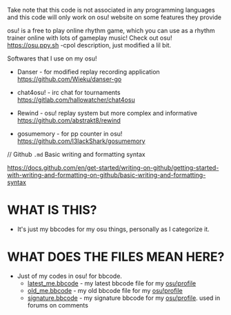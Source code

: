 Take note that this code is not associated in any programming languages and this code will only work on osu! website on some features they provide

osu! is a free to play online rhythm game, which you can use as a rhythm trainer online with lots of gameplay music! Check out osu! https://osu.ppy.sh
-cpol description, just modified a lil bit.

Softwares that I use on my osu!

* Danser - for modified replay recording application
https://github.com/Wieku/danser-go

* chat4osu! - irc chat for tournaments
https://gitlab.com/hallowatcher/chat4osu

* Rewind - osu! replay system but more complex and informative
https://github.com/abstrakt8/rewind

* gosumemory - for pp counter in osu!
https://github.com/l3lackShark/gosumemory

// Github `.md` Basic writing and formatting syntax

https://docs.github.com/en/get-started/writing-on-github/getting-started-with-writing-and-formatting-on-github/basic-writing-and-formatting-syntax

# WHAT IS THIS?

* It's just my bbcodes for my osu things, personally as I categorize it. 

# WHAT DOES THE FILES MEAN HERE?

* Just of my codes in osu! for bbcode.
    - [latest_me.bbcode](https://github.com/kyleacuna/giyuOSU/blob/main/latest_me.bbcode) - my latest bbcode file for my [osu!profile](https://osu.ppy.sh/u/GiyuGG)
    - [old_me.bbcode](https://github.com/kyleacuna/giyuOSU/blob/main/old_me.bbcode) - my old bbcode file for my [osu!profile](https://osu.ppy.sh/u/GiyuGG)
    - [signature.bbcode](https://github.com/kyleacuna/giyuOSU/blob/main/signature.bbcode) - my signature bbcode for my [osu!profile](https://osu.ppy.sh/u/GiyuGG). used in forums on comments
